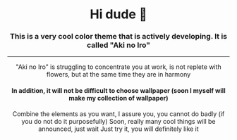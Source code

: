 <div align="center">
  
  # Hi dude 👋</h1>
  ### This is a very cool color theme that is actively developing. It is called "Aki no Iro"
  ---
  "Aki no Iro" is struggling to concentrate you at work, is not replete with flowers, but at the same time they are in harmony
  #### In addition, it will not be difficult to choose wallpaper (soon I myself will make my collection of wallpaper)
  Combine the elements as you want, I assure you, you cannot do badly (if you do not do it purposefully)
  Soon, really many cool things will be announced, just wait
  Just try it, you will definitely like it

</div>
